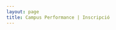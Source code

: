 ```yaml
---
layout: page
title: Campus Performance | Inscripció
---
```

<section class="page-section bg-light">
    <div class="container">
        <iframe data-tally-src="https://tally.so/embed/wg0j91?alignLeft=1&transparentBackground=1&dynamicHeight=1" loading="lazy" width="100%" height="1561" frameborder="0" marginheight="0" marginwidth="0" title="22è Campus Performance (Estiu 2024)"></iframe><script>var d=document,w="https://tally.so/widgets/embed.js",v=function(){"undefined"!=typeof Tally?Tally.loadEmbeds():d.querySelectorAll("iframe[data-tally-src]:not([src])").forEach((function(e){e.src=e.dataset.tallySrc}))};if("undefined"!=typeof Tally)v();else if(d.querySelector('script[src="'+w+'"]')==null){var s=d.createElement("script");s.src=w,s.onload=v,s.onerror=v,d.body.appendChild(s);}</script>
    </div>
</section>
